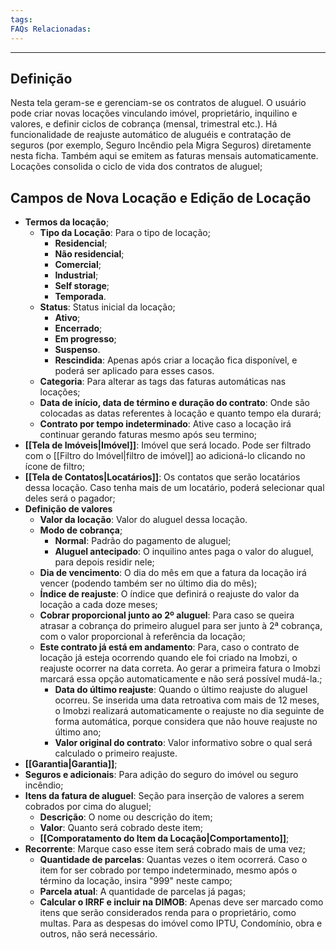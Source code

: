 ```yaml
---
tags:
FAQs Relacionadas:
---
```

---
## Definição

Nesta tela geram-se e gerenciam-se os contratos de aluguel. O usuário pode criar novas locações vinculando imóvel, proprietário, inquilino e valores, e definir ciclos de cobrança (mensal, trimestral etc.). Há funcionalidade de reajuste automático de aluguéis e contratação de seguros (por exemplo, Seguro Incêndio pela Migra Seguros) diretamente nesta ficha. Também aqui se emitem as faturas mensais automaticamente. Locações consolida o ciclo de vida dos contratos de aluguel;

## Campos de Nova Locação e Edição de Locação

- **Termos da locação**;
	- **Tipo da Locação**: Para o tipo de locação;
		- **Residencial**;
		- **Não residencial**;
		- **Comercial**;
		- **Industrial**;
		- **Self storage**;
		- **Temporada**.
	- **Status**: Status inicial da locação;
		- **Ativo**;
		- **Encerrado**;
		- **Em progresso**;
		- **Suspenso**.
		- **Rescindida**: Apenas após criar a locação fica disponível, e poderá ser aplicado para esses casos.
	- **Categoria**: Para alterar as tags das faturas automáticas nas locações;
	- **Data de início, data de término e duração do contrato**: Onde são colocadas as datas referentes à locação e quanto tempo ela durará;
	- **Contrato por tempo indeterminado**: Ative caso a locação irá continuar gerando faturas mesmo após seu termino;
- **[[Tela de Imóveis|Imóvel]]**: Imóvel que será locado. Pode ser filtrado com o [[Filtro do Imóvel|filtro de imóvel]] ao adicioná-lo clicando no ícone de filtro;
- **[[Tela de Contatos|Locatários]]**: Os contatos que serão locatários dessa locação. Caso tenha mais de um locatário, poderá selecionar qual deles será o pagador;
- **Definição de valores**
	- **Valor da locação**: Valor do aluguel dessa locação.
	- **Modo de cobrança**;
		- **Normal**: Padrão do pagamento de aluguel;
		- **Aluguel antecipado**: O inquilino antes paga o valor do aluguel, para depois residir nele;
	- **Dia de vencimento**: O dia do mês em que a fatura da locação irá vencer (podendo também ser no último dia do mês);
	- **Índice de reajuste**: O índice que definirá o reajuste do valor da locação a cada doze meses;
	- **Cobrar proporcional junto ao 2º aluguel**: Para caso se queira atrasar a cobrança do primeiro aluguel para ser junto à 2ª cobrança, com o valor proporcional à referência da locação;
	- **Este contrato já está em andamento**: Para, caso o contrato de locação já esteja ocorrendo quando ele foi criado na Imobzi, o reajuste ocorrer na data correta. Ao gerar a primeira fatura o Imobzi marcará essa opção automaticamente e não será possível mudá-la.;
		- **Data do último reajuste**: Quando o último reajuste do aluguel ocorreu. Se inserida uma data retroativa com mais de 12 meses, o Imobzi realizará automaticamente o reajuste no dia seguinte de forma automática, porque considera que não houve reajuste no último ano;
		- **Valor original do contrato**: Valor informativo sobre o qual será calculado o primeiro reajuste.
- **[[Garantia|Garantia]]**;
- **Seguros e adicionais**: Para adição do seguro do imóvel ou seguro incêndio;
- **Itens da fatura de aluguel**: Seção para inserção de valores a serem cobrados por cima do aluguel;
	- **Descrição**: O nome ou descrição do item;
	- **Valor**: Quanto será cobrado deste item;
	- **[[Comporatamento do Item da Locação|Comportamento]]**;
- **Recorrente**: Marque caso esse item será cobrado mais de uma vez;
	- **Quantidade de parcelas**: Quantas vezes o item ocorrerá. Caso o item for ser cobrado por tempo indeterminado, mesmo após o término da locação, insira "999" neste campo;
	- **Parcela atual**: A quantidade de parcelas já pagas;
	- **Calcular o IRRF e incluir na DIMOB**: Apenas deve ser marcado como itens que serão considerados renda para o proprietário, como multas. Para as despesas do imóvel como IPTU, Condomínio, obra e outros, não será necessário.